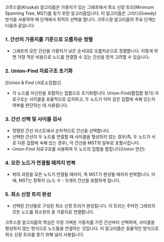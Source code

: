 크루스칼(Kruskal) 알고리즘은 가중치가 있는 그래프에서 최소 신장 트리(Minimum Spanning Tree, MST)를 찾기 위한 알고리즘입니다. 이 알고리즘은 그리디(Greedy) 방식을 사용하여 매 단계에서 최적의 선택을 합니다. 크루스칼 알고리즘의 주요 단계는 다음과 같습니다:

### 1. 간선의 가중치를 기준으로 오름차순 정렬

- 그래프의 모든 간선을 가중치가 낮은 순서대로 오름차순으로 정렬합니다. 이렇게 하면 가장 적은 비용으로 노드를 연결할 수 있는 간선을 먼저 고려할 수 있습니다.

### 2. Union-Find 자료구조 초기화
[[Union & Find (서로소집합)]]

- 각 노드를 자신만을 포함하는 집합으로 초기화합니다. Union-Find(합집합 찾기) 자료구조는 사이클을 효율적으로 감지하고, 두 노드가 이미 같은 집합에 속해 있는지 여부를 판단하는 데 사용됩니다.

### 3. 간선 선택 및 사이클 검사

- 정렬된 간선 리스트에서 순차적으로 간선을 선택합니다.
- 선택한 간선이 두 노드를 연결할 때 사이클을 형성하지 않는 경우(즉, 두 노드가 서로 다른 집합에 속해 있는 경우), 이 간선을 MST의 일부로 포함시킵니다.
- Union-Find 자료구조를 사용하여 두 노드의 집합을 합칩니다(Union 연산).

### 4. 모든 노드가 연결될 때까지 반복

- 위의 과정을 모든 노드가 연결될 때까지, 즉 MST가 완성될 때까지 반복합니다. 이 때, MST는 정확히 (노드 수 - 1)개의 간선을 포함하게 됩니다.

### 5. 최소 신장 트리 완성

- 선택된 간선들로 구성된 최소 신장 트리가 완성됩니다. 이 트리는 주어진 그래프의 모든 노드를 최소한의 총 가중치로 연결합니다.

크루스칼 알고리즘의 핵심은 가장 가벼운 가중치를 가진 간선부터 선택하여, 사이클을 형성하지 않는 방식으로 노드들을 연결하는 것입니다. 이 알고리즘은 효율적인 방식으로 최소 신장 트리를 찾기 위해 널리 사용됩니다.